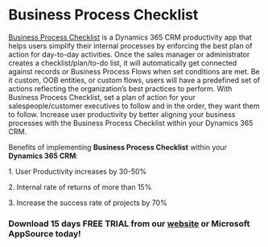 # Business Process Checklist

[Business Process Checklist](https://www.inogic.com/product/productivity-apps/business-process-dynamics-365-crm-to-do-checklist-sequence) is a Dynamics 365 CRM productivity app that helps users simplify their internal processes by enforcing the best plan of action for day-to-day activities. Once the sales manager or administrator creates a checklist/plan/to-do list, it will automatically get connected against records or Business Process Flows when set conditions are met. Be it custom, OOB entities, or custom flows, users will have a predefined set of actions reflecting the organization’s best practices to perform. With Business Process Checklist, set a plan of action for your salespeople/customer executives to follow and in the order, they want them to follow. Increase user productivity by better aligning your business processes with the Business Process Checklist within your Dynamics 365 CRM.

Benefits of implementing **Business Process Checklist** within your **Dynamics 365 CRM**:

1\.  User Productivity increases by 30-50%

2\. Internal rate of returns of more than 15%

3\. Increase the success rate of projects by 70%

### Download 15 days FREE TRIAL from our [website](https://www.inogic.com/product/productivity-apps/business-process-dynamics-365-crm-to-do-checklist-sequence) or Microsoft AppSource today!&#x20;
